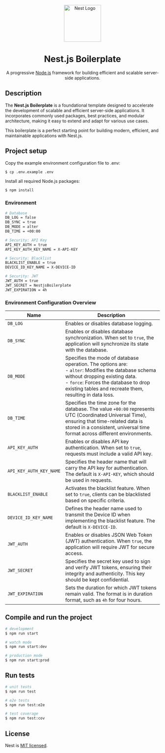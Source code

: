 <p align="center">
  <a href="http://nestjs.com/" target="blank"><img src="https://nestjs.com/img/logo-small.svg" width="120" alt="Nest Logo" /></a>
</p>

<h1 align="center">Nest.js Boilerplate</h1>

<p align="center">A progressive <a href="http://nodejs.org" target="_blank">Node.js</a> framework for building efficient and scalable server-side applications.</p>

## Description

The **Nest.js Boilerplate** is a foundational template designed to accelerate the development of scalable and efficient server-side applications. It incorporates commonly used packages, best practices, and modular architecture, making it easy to extend and adapt for various use cases.

This boilerplate is a perfect starting point for building modern, efficient, and maintainable applications with Nest.js.

## Project setup

Copy the example environment configuration file to .env:

```bash
$ cp .env.example .env
```

Install all required Node.js packages:

```bash
$ npm install
```

### Environment

```bash
# Database
DB_LOG = false
DB_SYNC = true
DB_MODE = alter
DB_TIME = +00:00

# Security: API Key
API_KEY_AUTH = true
API_KEY_AUTH_KEY_NAME = X-API-KEY

# Security: Blacklist
BLACKLIST_ENABLE = true
DEVICE_ID_KEY_NAME = X-DEVICE-ID

# Security: JWT
JWT_AUTH = true
JWT_SECRET = NestjsBoilerplate
JWT_EXPIRATION = 4h
```

### Environment Configuration Overview

| **Name**  | **Description**                                                                                                                                                                                                                                |
| --------- | ---------------------------------------------------------------------------------------------------------------------------------------------------------------------------------------------------------------------------------------------- |
| `DB_LOG`  | Enables or disables database logging.                                                                                                                                                                                                          |
| `DB_SYNC` | Enables or disables database synchronization. When set to `true`, the application will synchronize its state with the database.                                                                                                                |
| `DB_MODE` | Specifies the mode of database operation. The options are: <br> - `alter`: Modifies the database schema without dropping existing data. <br> - `force`: Forces the database to drop existing tables and recreate them, resulting in data loss. |
| `DB_TIME` | Specifies the time zone for the database. The value `+00:00` represents UTC (Coordinated Universal Time), ensuring that time-related data is stored in a consistent, universal time format across different environments.                      |
| `API_KEY_AUTH`          | Enables or disables API key authentication. When set to `true`, requests must include a valid API key.                                        |
| `API_KEY_AUTH_KEY_NAME` | Specifies the header name that will carry the API key for authentication. The default is `X-API-KEY`, which should be used in requests.       |
| `BLACKLIST_ENABLE`      | Activates the blacklist feature. When set to `true`, clients can be blacklisted based on specific criteria.                                   |
| `DEVICE_ID_KEY_NAME`    | Defines the header name used to transmit the Device ID when implementing the blacklist feature. The default is `X-DEVICE-ID`.                 |
| `JWT_AUTH`              | Enables or disables JSON Web Token (JWT) authentication. When `true`, the application will require JWT for secure access.                     |
| `JWT_SECRET`            | Specifies the secret key used to sign and verify JWT tokens, ensuring their integrity and authenticity. This key should be kept confidential. |
| `JWT_EXPIRATION`        | Sets the duration for which JWT tokens remain valid. The format is in duration format, such as `4h` for four hours.                           |

## Compile and run the project

```bash
# development
$ npm run start

# watch mode
$ npm run start:dev

# production mode
$ npm run start:prod
```

## Run tests

```bash
# unit tests
$ npm run test

# e2e tests
$ npm run test:e2e

# test coverage
$ npm run test:cov
```

## License

Nest is [MIT licensed](./LICENSE).
